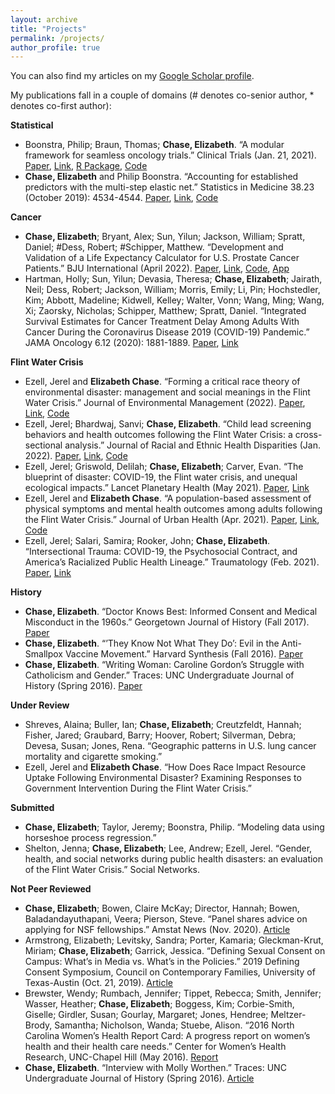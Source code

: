 ```yaml
---
layout: archive
title: "Projects"
permalink: /projects/
author_profile: true
---
```


You can also find my articles on my [Google Scholar profile](https://scholar.google.com/citations?user=9Q2OtfwAAAAJ&hl=en). 

My publications fall in a couple of domains (# denotes co-senior author, * denotes co-first author):

**Statistical**
- Boonstra, Philip; Braun, Thomas; **Chase, Elizabeth**. “A modular framework for seamless oncology trials.” Clinical Trials (Jan. 21, 2021). [Paper](https://elizabethchase.github.io/files/boonstra_seamless.pdf), [Link](https://pubmed.ncbi.nlm.nih.gov/33478274/), [R Package](https://github.com/elizabethchase/seamlesssim),  [Code](https://github.com/psboonstra/seamlesstrialdesign)
- **Chase, Elizabeth** and Philip Boonstra. “Accounting for established predictors with the multi-step elastic net.” Statistics in Medicine 38.23 (October 2019): 4534-4544. [Paper](https://elizabethchase.github.io/files/chase_elasticnet.pdf), [Link](https://pubmed.ncbi.nlm.nih.gov/31313344/), [Code](https://github.com/elizabethchase/MSEN)

**Cancer**
- **Chase, Elizabeth**; Bryant, Alex; Sun, Yilun; Jackson, William; Spratt, Daniel; #Dess, Robert; #Schipper, Matthew. “Development and Validation of a Life Expectancy Calculator for U.S. Prostate Cancer Patients.” BJU International (April 2022). [Paper](https://elizabethchase.github.io/files/chase_occam.pdf), [Link](https://pubmed.ncbi.nlm.nih.gov/35373440/), [Code](https://github.com/elizabethchase/PCOtherCause), [App](http://occam-cap.org/)
- Hartman, Holly; Sun, Yilun; Devasia, Theresa; **Chase, Elizabeth**; Jairath, Neil; Dess, Robert; Jackson, William; Morris, Emily; Li, Pin; Hochstedler, Kim; Abbott, Madeline; Kidwell, Kelley; Walter, Vonn; Wang, Ming; Wang, Xi; Zaorsky, Nicholas; Schipper, Matthew; Spratt, Daniel. “Integrated Survival Estimates for Cancer Treatment Delay Among Adults With Cancer During the Coronavirus Disease 2019 (COVID-19) Pandemic.” JAMA Oncology 6.12 (2020): 1881-1889. [Paper](https://elizabethchase.github.io/files/hartman_onccovid.pdf), [Link](https://pubmed.ncbi.nlm.nih.gov/33119036/)

**Flint Water Crisis**
- Ezell, Jerel and **Elizabeth Chase**. “Forming a critical race theory of environmental disaster: management and social meanings in the Flint Water Crisis.” Journal of Environmental Management (2022). [Paper](https://elizabethchase.github.io/files/Ezell2022_CRT.pdf), [Link](https://www.sciencedirect.com/science/article/pii/S0301479722014591), [Code](https://github.com/elizabethchase/Flint_Community_Engagement/blob/master/paperthree_politics.Rmd)
- Ezell, Jerel; Bhardwaj, Sanvi; **Chase, Elizabeth**. “Child lead screening behaviors and health outcomes following the Flint Water Crisis: a cross-sectional analysis.” Journal of Racial and Ethnic Health Disparities (Jan. 2022). [Paper](https://elizabethchase.github.io/files/Ezell2022_child.pdf), [Link](https://pubmed.ncbi.nlm.nih.gov/35041153/), [Code](https://github.com/elizabethchase/Flint_Community_Engagement/blob/master/papertwo_child_health.Rmd)
- Ezell, Jerel; Griswold, Delilah; **Chase, Elizabeth**; Carver, Evan. “The blueprint of disaster: COVID-19, the Flint water crisis, and unequal ecological impacts.” Lancet Planetary Health (May 2021). [Paper](https://elizabethchase.github.io/files/ezell2021_blueprint.pdf), [Link](https://www.thelancet.com/journals/lanplh/article/PIIS2542-5196(21)00076-0/fulltext)
- Ezell, Jerel and **Elizabeth Chase**. “A population-based assessment of physical symptoms and mental health outcomes among adults following the Flint Water Crisis.” Journal of Urban Health (Apr. 2021). [Paper](https://elizabethchase.github.io/files/ezell2021_adult.pdf), [Link](https://pubmed.ncbi.nlm.nih.gov/33788147/), [Code](https://github.com/elizabethchase/Flint_Community_Engagement/blob/master/paperone_adult_health.Rmd)
- Ezell, Jerel; Salari, Samira; Rooker, John; **Chase, Elizabeth**. “Intersectional Trauma: COVID-19, the Psychosocial Contract, and America’s Racialized Public Health Lineage.” Traumatology (Feb. 2021). [Paper](https://elizabethchase.github.io/files/ezell2021_intersectional.pdf), [Link](https://psycnet.apa.org/record/2021-10112-001)

**History**
- **Chase, Elizabeth**. “Doctor Knows Best: Informed Consent and Medical Misconduct in the 1960s.” Georgetown Journal of History (Fall 2017). [Paper](https://elizabethchase.github.io/files/chase_informedconsent.pdf) 
- **Chase, Elizabeth**. “’They Know Not What They Do’: Evil in the Anti-Smallpox Vaccine Movement.” Harvard Synthesis (Fall 2016). [Paper](https://elizabethchase.github.io/files/chase_smallpoxvaccination.pdf) 
- **Chase, Elizabeth**. “Writing Woman: Caroline Gordon’s Struggle with Catholicism and Gender.” Traces: UNC Undergraduate Journal of History (Spring 2016). [Paper](https://elizabethchase.github.io/files/chase_carolinegordon.pdf) 

**Under Review**
- Shreves, Alaina; Buller, Ian; **Chase, Elizabeth**; Creutzfeldt, Hannah; Fisher, Jared; Graubard, Barry; Hoover, Robert; Silverman, Debra; Devesa, Susan; Jones, Rena. “Geographic patterns in U.S. lung cancer mortality and cigarette smoking.” 
- Ezell, Jerel and **Elizabeth Chase**. “How Does Race Impact Resource Uptake Following Environmental Disaster? Examining Responses to Government Intervention During the Flint Water Crisis.” 

**Submitted**
- **Chase, Elizabeth**; Taylor, Jeremy; Boonstra, Philip. “Modeling data using horseshoe process regression.”
- Shelton, Jenna; **Chase, Elizabeth**; Lee, Andrew; Ezell, Jerel. “Gender, health, and social networks during public health disasters: an evaluation of the Flint Water Crisis.” Social Networks.

**Not Peer Reviewed**
- **Chase, Elizabeth**; Bowen, Claire McKay; Director, Hannah; Bowen, Baladandayuthapani, Veera; Pierson, Steve. “Panel shares advice on applying for NSF fellowships.” Amstat News (Nov. 2020). [Article](https://magazine.amstat.org/blog/2020/11/01/nsfpanel/) 
- Armstrong, Elizabeth; Levitsky, Sandra; Porter, Kamaria; Gleckman-Krut, Miriam; **Chase, Elizabeth**; Garrick, Jessica. “Defining Sexual Consent on Campus: What’s in Media vs. What’s in the Policies.” 2019 Defining Consent Symposium, Council on Contemporary Families, University of Texas-Austin (Oct. 21, 2019). [Article](https://sites.utexas.edu/contemporaryfamilies/2019/10/21/defining-consent-symposium-2019-armstrong-et-al-defining-sexual-consent-on-campus/) 
- Brewster, Wendy; Rumbach, Jennifer; Tippet, Rebecca; Smith, Jennifer; Wasser, Heather; **Chase, Elizabeth**; Boggess, Kim; Corbie-Smith, Giselle; Girdler, Susan; Gourlay, Margaret; Jones, Hendree; Meltzer-Brody, Samantha; Nicholson, Wanda; Stuebe, Alison. “2016 North Carolina Women’s Health Report Card: A progress report on women’s health and their health care needs.” Center for Women’s Health Research, UNC-Chapel Hill (May 2016). [Report](https://elizabethchase.github.io/files/NC_womens_health.pdf) 
- **Chase, Elizabeth**. “Interview with Molly Worthen.” Traces: UNC Undergraduate Journal of History (Spring 2016). [Article](https://elizabethchase.github.io/files/chase_interview_mw.pdf) 
